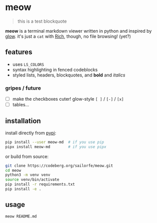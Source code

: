 # meow
> this is a test blockquote

**meow** is a terminal markdown viewer written in python and inspired by [glow](https://github.com/charmbracelet/glow). it's just a `cat` with [Rich](https://github.com/Textualize/rich), though, no file browsing! (yet?)

## features

- uses `LS_COLORS`
- syntax highlighting in fenced codeblocks
- styled lists, headers, blockquotes, and **bold** and *italics*

### gripes / future

- [ ] make the checkboxes cuter! glow-style `[ ]` / `[-]` / `[x]`
- [ ] tables...

## installation

install directly from [pypi](https://pypi.org/project/meow-md):

```bash
pip install --user meow-md  # if you use pip
pipx install meow-md        # if you use pipx
```

or build from source:

```bash
git clone https://codeberg.org/sailorfe/meow.git
cd meow
python3 -m venv venv
source venv/bin/activate
pip install -r requirements.txt
pip install -e .
```

## usage

```bash
meow README.md
```

